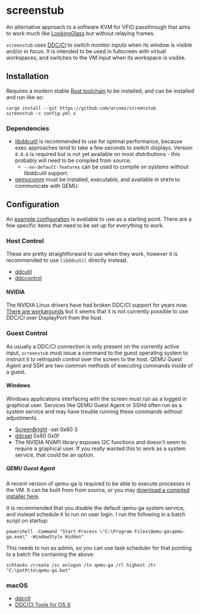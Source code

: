 # screenstub

An alternative approach to a software KVM for VFIO passthrough that aims to work
much like [LookingGlass](https://github.com/gnif/LookingGlass) but without
relaying frames.

`screenstub` uses [DDC/CI](https://en.wikipedia.org/wiki/Display_Data_Channel)
to switch monitor inputs when its window is visible and/or in focus. It is
intended to be used in fullscreen with virtual workspaces, and switches to the
VM input when its workspace is visible.


## Installation

Requires a modern stable [Rust toolchain](https://www.rust-lang.org/en-US/install.html)
to be installed, and can be installed and run like so:

    cargo install --git https://github.com/arcnmx/screenstub
    screenstub -c config.yml x

### Dependencies

- [libddcutil](http://www.ddcutil.com/) is recommended to use for optimal
performance, because exec approaches tend to take a few seconds to switch displays.
Version `0.8.6` is required but is not yet available on most distributions -
this probably will need to be compiled from source.
  - `--no-default-features` can be used to compile on systems without libddcutil
    support.
- [qemucomm](https://github.com/arcnmx/qemucomm/blob/master/qemucomm) must be
  installed, executable, and available in `$PATH` to communicate with QEMU.


## Configuration

An [example configuration](config-sample.yml) is available to use as a starting
point. There are a few specific items that need to be set up for everything to
work.

### Host Control

These are pretty straightforward to use when they work, however it is recommended
to use `libddcutil` directly instead.

- [ddcutil](http://www.ddcutil.com/)
- [ddccontrol](https://github.com/ddccontrol/ddccontrol)

#### NVIDIA

The NVIDIA Linux drivers have had broken DDC/CI support for years now.
[There are workarounds](http://www.ddcutil.com/nvidia/) but it seems that it is
not currently possible to use DDC/CI over DisplayPort from the host.


### Guest Control

As usually a DDC/CI connection is only present on the currently active input,
`screenstub` must issue a command to the guest operating system to instruct it
to relinquish control over the screen to the host. QEMU Guest Agent and SSH are
two common methods of executing commands inside of a guest.

#### Windows

Windows applications interfacing with the screen must run as a logged in
graphical user. Services like QEMU Guest Agent or SSHd often run as a system
service and may have trouble running these commands without adjustments.

- [ScreenBright](http://www.overclock.net/forum/44-monitors-displays/1262322-guide-display-control-via-windows-brightness-contrast-etc-ddc-ci.html) -set 0x60 3
- [ddcset](https://github.com/arcnmx/ddcset-c) 0x60 0x0f
- The NVIDIA NVAPI library exposes I2C functions and doesn't seem to require a
graphical user. If you really wanted this to work as a system service, that
could be an option.

##### QEMU Guest Agent

A recent version of qemu-ga is required to be able to execute processes in the
VM. It can be built from from source, or you may [download a compiled installer
here](https://github.com/arcnmx/aur-qemu-guest-agent-windows/releases).

It is recommended that you disable the default qemu-ga system service, and
instead schedule it to run on user login. I run the following in a batch script
on startup:

    powershell -Command "Start-Process \"C:\Program Files\Qemu-ga\qemu-ga.exe\" -WindowStyle Hidden"

This needs to run as admin, so you can use task scheduler for that pointing to
a batch file containing the above:

    schtasks /create /sc onlogon /tn qemu-ga /rl highest /tr "C:\path\to\qemu-ga.bat"

### macOS

- [ddcctl](https://github.com/kfix/ddcctl)
- [DDC/CI Tools for OS X](https://github.com/jontaylor/DDC-CI-Tools-for-OS-X)

